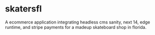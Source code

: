 # skatersfl
A ecommerce application integrating headless cms sanity, next 14, edge runtime, and stripe payments for a madeup skateboard shop in florida.
